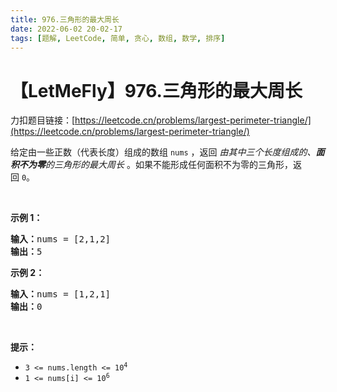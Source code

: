 ```yaml
---
title: 976.三角形的最大周长
date: 2022-06-02 20-02-17
tags: [题解, LeetCode, 简单, 贪心, 数组, 数学, 排序]
---
```


# 【LetMeFly】976.三角形的最大周长

力扣题目链接：[https://leetcode.cn/problems/largest-perimeter-triangle/](https://leetcode.cn/problems/largest-perimeter-triangle/)

<p>给定由一些正数（代表长度）组成的数组 <code>nums</code>&nbsp;，返回 <em>由其中三个长度组成的、<strong>面积不为零</strong>的三角形的最大周长</em>&nbsp;。如果不能形成任何面积不为零的三角形，返回&nbsp;<code>0</code>。</p>

<p>&nbsp;</p>

<ol>
</ol>

<p><strong>示例 1：</strong></p>

<pre>
<strong>输入：</strong>nums = [2,1,2]
<strong>输出：</strong>5
</pre>

<p><strong>示例 2：</strong></p>

<pre>
<strong>输入：</strong>nums = [1,2,1]
<strong>输出：</strong>0
</pre>

<p>&nbsp;</p>

<p><strong>提示：</strong></p>

<ul>
	<li><code>3 &lt;= nums.length &lt;= 10<sup>4</sup></code></li>
	<li><code>1 &lt;= nums[i] &lt;= 10<sup>6</sup></code></li>
</ul>


    